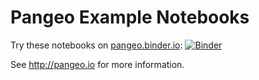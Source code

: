 # Pangeo Example Notebooks

Try these notebooks on [pangeo.binder.io](http://binder.pangeo.io/): [![Binder](http://binder.pangeo.io/badge.svg)](http://binder.pangeo.io/v2/gh/pangeo-data/pangeo-example-notebooks/master)

See http://pangeo.io for more information.

